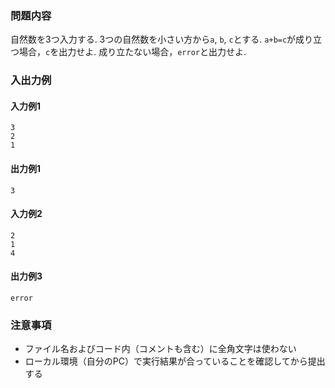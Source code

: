 ### 問題内容
自然数を3つ入力する.
3つの自然数を小さい方から`a`, `b`, `c`とする.
`a+b=c`が成り立つ場合，`c`を出力せよ.
成り立たない場合，`error`と出力せよ.


### 入出力例
#### 入力例1
```
3
2
1
```
#### 出力例1
```
3
```

#### 入力例2
```
2
1
4
```
#### 出力例3
```
error
```


### 注意事項

- ファイル名およびコード内（コメントも含む）に全角文字は使わない  
- ローカル環境（自分のPC）で実行結果が合っていることを確認してから提出する
